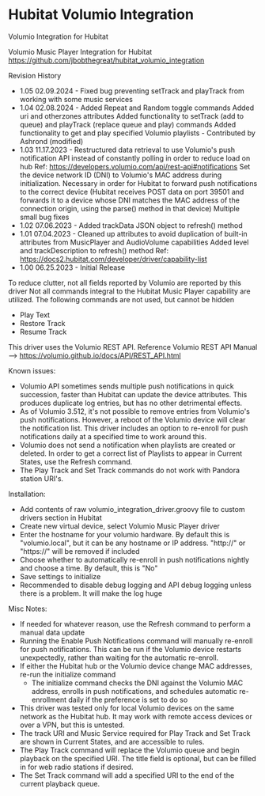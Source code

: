 # Hubitat Volumio Integration
Volumio Integration for Hubitat

Volumio Music Player Integration for Hubitat
https://github.com/jbobthegreat/hubitat_volumio_integration

Revision History
- 1.05 02.09.2024 - Fixed bug preventing setTrack and playTrack from working with some music services
- 1.04 02.08.2024 - Added Repeat and Random toggle commands
                    Added uri and otherzones attributes
				            Added functionality to setTrack (add to queue) and playTrack (replace queue and play) commands
                    Added functionality to get and play specified Volumio playlists - Contributed by Ashrond (modified)
- 1.03 11.17.2023 - Restructured data retrieval to use Volumio's push notification API instead of constantly polling in order to reduce load on hub
                    Ref: https://developers.volumio.com/api/rest-api#notifications
                    Set the device network ID (DNI) to Volumio's MAC address during initialization.  Necessary in order for Hubitat to forward push notifications to the correct device
                    (Hubitat receives POST data on port 39501 and forwards it to a device whose DNI matches the MAC address of the connection origin, using the parse() method in that device)
                    Multiple small bug fixes
- 1.02 07.06.2023 - Added trackData JSON object to refresh() method
- 1.01 07.04.2023 - Cleaned up attributes to avoid duplication of built-in attributes from MusicPlayer and AudioVolume capabilities
                    Added level and trackDescription to refresh() method
                    Ref: https://docs2.hubitat.com/developer/driver/capability-list
- 1.00 06.25.2023 - Initial Release

To reduce clutter, not all fields reported by Volumio are reported by this driver
Not all commands integral to the Hubitat Music Player capability are utilized.  The following commands are not used, but cannot be hidden
- Play Text
- Restore Track
- Resume Track

This driver uses the Volumio REST API. Reference Volumio REST API Manual --> https://volumio.github.io/docs/API/REST_API.html

Known issues:
- Volumio API sometimes sends multiple push notifications in quick succession, faster than Hubitat can update the device attributes.  This produces duplicate log entries, but has no other detrimental effects.
- As of Volumio 3.512, it's not possible to remove entries from Volumio's push notifications.  However, a reboot of the Volumio device will clear the notification list.  This driver includes an option to re-enroll for push notifications daily at a specified time to work around this.
- Volumio does not send a notification when playlists are created or deleted.  In order to get a correct list of Playlists to appear in Current States, use the Refresh command.
- The Play Track and Set Track commands do not work with Pandora station URI's.  

Installation: 
- Add contents of raw volumio_integration_driver.groovy file to custom drivers section in Hubitat
- Create new virtual device, select Volumio Music Player driver
- Enter the hostname for your volumio hardware.  By default this is "volumio.local", but it can be any hostname or IP address.  "http://" or "https://" will be removed if included
- Choose whether to automatically re-enroll in push notifications nightly and choose a time.  By default, this is "No"
- Save settings to initialize
- Recommended to disable debug logging and API debug logging unless there is a problem.  It will make the log huge

Misc Notes: 
- If needed for whatever reason, use the Refresh command to perform a manual data update
- Running the Enable Push Notifications command will manually re-enroll for push notifications.  This can be run if the Volumio device restarts unexpectedly, rather than waiting for the automatic re-enroll.  
- If either the Hubitat hub or the Volumio device change MAC addresses, re-run the initialize command
  - The initialize command checks the DNI against the Volumio MAC address, enrolls in push notifications, and schedules automatic re-enrollment daily if the preference is set to do so
- This driver was tested only for local Volumio devices on the same network as the Hubitat hub.  It may work with remote access devices or over a VPN, but this is untested. 
- The track URI and Music Service required for Play Track and Set Track are shown in Current States, and are accessible to rules. 
- The Play Track command will replace the Volumio queue and begin playback on the specified URI.  The title field is optional, but can be filled in for web radio stations if desired. 
- The Set Track command will add a specified URI to the end of the current playback queue.  
